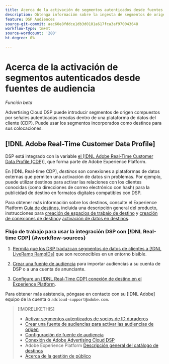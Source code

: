 ```yaml
---
title: Acerca de la activación de segmentos autenticados desde fuentes de audiencia
description: Obtenga información sobre la ingesta de segmentos de origen desde una plataforma de datos de clientes.
feature: DSP Audiences
source-git-commit: aac60e8fddce1db3d0101a617fca3af970043648
workflow-type: tm+mt
source-wordcount: '280'
ht-degree: 0%

---
```


# Acerca de la activación de segmentos autenticados desde fuentes de audiencia

<!-- Doesn't specifically explain what you can do in our UI -->
*Función beta*

Advertising Cloud DSP puede introducir segmentos de origen compuestos por señales autenticadas creadas dentro de una plataforma de datos del cliente (CDP). Puede usar los segmentos incorporados como destinos para sus colocaciones.

## [!DNL Adobe Real-Time Customer Data Profile]

DSP está integrado con la variable [el [!DNL Adobe Real-Time Customer Data Profile (CDP)]](https://experienceleague.adobe.com/docs/experience-platform/rtcdp/overview.html), que forma parte de Adobe Experience Platform.

En [!DNL Real-time CDP], *destinos* son conexiones a plataformas de datos externas que permiten una activación de datos sin problemas. Por ejemplo, puede utilizar destinos para activar las relaciones con los clientes conocidas (como direcciones de correo electrónico con hash) para la publicidad de destino en formatos digitales compatibles con DSP.

Para obtener más información sobre los destinos, consulte el Experience Platform [Guía de destinos](https://experienceleague.adobe.com/docs/experience-platform/destinations/home.html), incluida una descripción general del producto, instrucciones para [creación de espacios de trabajo de destino](https://experienceleague.adobe.com/docs/experience-platform/destinations/ui/destinations-workspace.html) y [creación de conexiones de destino](https://experienceleague.adobe.com/docs/experience-platform/destinations/ui/connect-destination.html)y [activación de datos en destinos](https://experienceleague.adobe.com/docs/experience-platform/destinations/ui/activate/activate-segment-streaming-destinations.html).

### Flujo de trabajo para usar la integración DSP con [!DNL Real-time CDP] {#workflow-sources}

<!-- Make sure that titles make the distinctions clear -- everything can't be "Activate XXX." -->

1. [Permita que los DSP traduzcan segmentos de datos de clientes a [!DNL LiveRamp RampIDs]](source-durable-id.md) que son reconocibles en un entorno bisible.<!-- I don't think I need this here: This requires DSP account-level and campaign-level settings to enable segment sharing with [!DNL LiveRamp], which will translate customer data to [!DNL RampIDs] to create targetable segments. Your DSP account team will perform this configuration. -->

1. [Crear una fuente de audiencia](source-create.md) para importar audiencias a su cuenta de DSP o a una cuenta de anunciante.

1. [Configure un [!DNL Real-Time CDP] conexión de destino en el Experience Platform](https://experienceleague.adobe.com/docs/experience-platform/destinations/catalog/advertising/adobe-advertising-cloud-connection.html).<!-- Verify URL once it's published. -->

Para obtener más asistencia, póngase en contacto con su [!DNL Adobe] equipo de la cuenta o `adcloud-support@adobe.com`.

>[!MORELIKETHIS]
>
>* [Activar segmentos autenticados de socios de ID duraderos](source-durable-id.md)
>* [Crear una fuente de audiencias para activar las audiencias de origen](source-create.md)
>* [Configuración de fuente de audiencia](source-settings.md)
>* [Conexión de Adobe Advertising Cloud DSP](https://experienceleague.adobe.com/docs/experience-platform/destinations/catalog/advertising/adobe-advertising-cloud-connection.html)
>* Adobe Experience Platform [Descripción general del catálogo de destinos](https://experienceleague.adobe.com/docs/experience-platform/destinations/catalog/overview.html)
>* [Acerca de la gestión de público](/help/dsp/audiences/audience-about.md)

